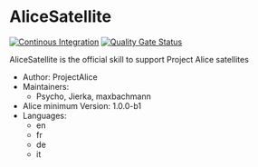 # AliceSatellite

[![Continous Integration](https://gitlab.com/project-alice-assistant/skills/skill_AliceSatellite/badges/master/pipeline.svg)](https://gitlab.com/project-alice-assistant/skills/skill_AliceSatellite/pipelines/latest)
[![Quality Gate Status](https://sonarcloud.io/api/project_badges/measure?project=project-alice-assistant_skill_AliceSatellite&metric=alert_status)](https://sonarcloud.io/dashboard?id=project-alice-assistant_skill_AliceSatellite)

AliceSatellite is the official skill to support Project Alice satellites

- Author: ProjectAlice
- Maintainers:
  - Psycho, Jierka, maxbachmann
- Alice minimum Version: 1.0.0-b1
- Languages:
  - en
  - fr
  - de
  - it
 
